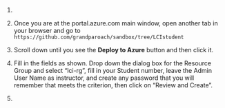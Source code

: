 


1. 

2. Once you are at the portal.azure.com main window, open another tab in your browser and go to ``` https://github.com/grandparoach/sandbox/tree/LCIstudent ```

3. Scroll down until you see the **Deploy to Azure** button and then click it.

4. Fill in the fields as shown. Drop down the dialog box for the Resource Group and select “lci-rg”,  fill in your Student number, leave the Admin User Name as instructor, and create any password that you will remember that meets the criterion, then click on “Review and Create”.

5. 
